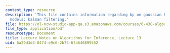 ```yaml
---
content_type: resource
description: 'This file contains information regarding bp on gaussian hidden markov
  models: kalman filtering.'
file: https://ol-ocw-studio-app-qa.s3.amazonaws.com/courses/6-438-algorithms-for-inference-fall-2014/6a29d3d38474e9c62b746fa646899552_MIT6_438F14_Lec13.pdf
file_type: application/pdf
resourcetype: Document
title: Lecture Notes on Algorithms for Inference, Lecture 13
uid: 6a29d3d3-8474-e9c6-2b74-6fa646899552
---
```

